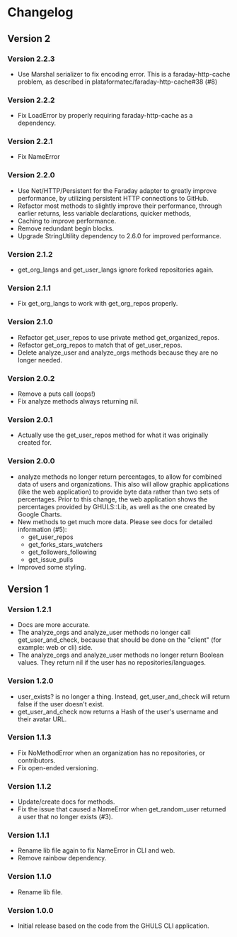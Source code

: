 # Changelog
## Version 2
### Version 2.2.3
* Use Marshal serializer to fix encoding error. This is a faraday-http-cache problem, as described in plataformatec/faraday-http-cache#38 (#8)

### Version 2.2.2
* Fix LoadError by properly requiring faraday-http-cache as a dependency.

### Version 2.2.1
* Fix NameError

### Version 2.2.0
* Use Net/HTTP/Persistent for the Faraday adapter to greatly improve performance, by utilizing persistent HTTP connections to GitHub.
* Refactor most methods to slightly improve their performance, through earlier returns, less variable declarations, quicker methods,
* Caching to improve performance.
* Remove redundant begin blocks.
* Upgrade StringUtility dependency to 2.6.0 for improved performance.

### Version 2.1.2
* get_org_langs and get_user_langs ignore forked repositories again.

### Version 2.1.1
* Fix get_org_langs to work with get_org_repos properly.

### Version 2.1.0
* Refactor get_user_repos to use private method get_organized_repos.
* Refactor get_org_repos to match that of get_user_repos.
* Delete analyze_user and analyze_orgs methods because they are no longer needed.

### Version 2.0.2
* Remove a puts call (oops!)
* Fix analyze methods always returning nil.

### Version 2.0.1
* Actually use the get_user_repos method for what it was originally created for.

### Version 2.0.0
* analyze methods no longer return percentages, to allow for combined data of users and organizations. This also will allow graphic applications (like the web application) to provide byte data rather than two sets of percentages. Prior to this change, the web application shows the percentages provided by GHULS::Lib, as well as the one created by Google Charts.
* New methods to get much more data. Please see docs for detailed information (#5):
  * get_user_repos
  * get_forks_stars_watchers
  * get_followers_following
  * get_issue_pulls
* Improved some styling.

## Version 1
### Version 1.2.1
* Docs are more accurate.
* The analyze_orgs and analyze_user methods no longer call get_user_and_check, because that should be done on the "client" (for example: web or cli) side.
* The analyze_orgs and analyze_user methods no longer return Boolean values. They return nil if the user has no repositories/languages.

### Version 1.2.0
* user_exists? is no longer a thing. Instead, get_user_and_check will return false if the user doesn't exist.
* get_user_and_check now returns a Hash of the user's username and their avatar URL.

### Version 1.1.3
* Fix NoMethodError when an organization has no repositories, or contributors.
* Fix open-ended versioning.

### Version 1.1.2
* Update/create docs for methods.
* Fix the issue that caused a NameError when get_random_user returned a user that no longer exists (#3).

### Version 1.1.1
* Rename lib file again to fix NameError in CLI and web.
* Remove rainbow dependency.

### Version 1.1.0
* Rename lib file.

### Version 1.0.0
* Initial release based on the code from the GHULS CLI application.
